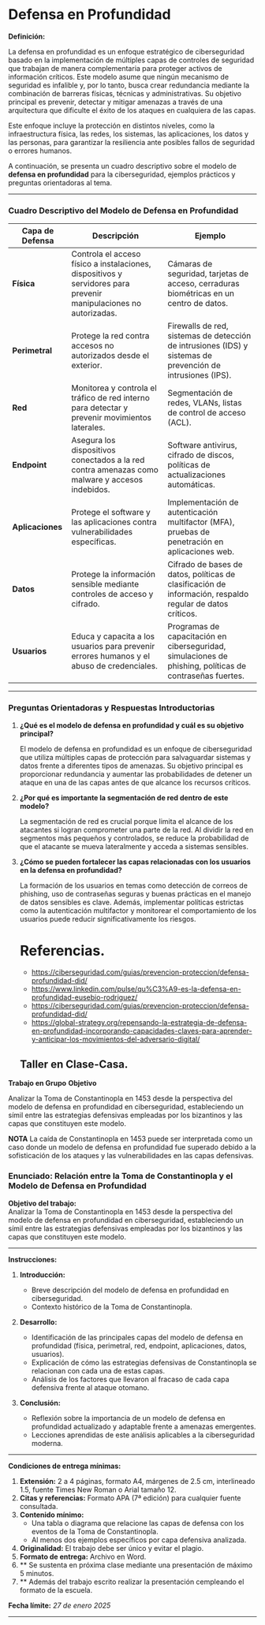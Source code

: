 # **Defensa en Profundidad**

**Definición:**

La defensa en profundidad es un enfoque estratégico de ciberseguridad basado en la implementación de múltiples capas de controles de seguridad que trabajan de manera complementaria para proteger activos de información críticos. Este modelo asume que ningún mecanismo de seguridad es infalible y, por lo tanto, busca crear redundancia mediante la combinación de barreras físicas, técnicas y administrativas. Su objetivo principal es prevenir, detectar y mitigar amenazas a través de una arquitectura que dificulte el éxito de los ataques en cualquiera de las capas.  

Este enfoque incluye la protección en distintos niveles, como la infraestructura física, las redes, los sistemas, las aplicaciones, los datos y las personas, para garantizar la resiliencia ante posibles fallos de seguridad o errores humanos. 

A continuación, se presenta un cuadro descriptivo sobre el modelo de **defensa en profundidad** para la ciberseguridad, ejemplos prácticos y preguntas orientadoras al tema.  

---

### **Cuadro Descriptivo del Modelo de Defensa en Profundidad**

| **Capa de Defensa**       | **Descripción**                                                                                                   | **Ejemplo**                                                                                                     |
|---------------------------|-------------------------------------------------------------------------------------------------------------------|-----------------------------------------------------------------------------------------------------------------|
| **Física**                | Controla el acceso físico a instalaciones, dispositivos y servidores para prevenir manipulaciones no autorizadas. | Cámaras de seguridad, tarjetas de acceso, cerraduras biométricas en un centro de datos.                       |
| **Perimetral**            | Protege la red contra accesos no autorizados desde el exterior.                                                   | Firewalls de red, sistemas de detección de intrusiones (IDS) y sistemas de prevención de intrusiones (IPS).    |
| **Red**                   | Monitorea y controla el tráfico de red interno para detectar y prevenir movimientos laterales.                    | Segmentación de redes, VLANs, listas de control de acceso (ACL).                                               |
| **Endpoint**              | Asegura los dispositivos conectados a la red contra amenazas como malware y accesos indebidos.                   | Software antivirus, cifrado de discos, políticas de actualizaciones automáticas.                               |
| **Aplicaciones**          | Protege el software y las aplicaciones contra vulnerabilidades específicas.                                      | Implementación de autenticación multifactor (MFA), pruebas de penetración en aplicaciones web.                 |
| **Datos**                 | Protege la información sensible mediante controles de acceso y cifrado.                                          | Cifrado de bases de datos, políticas de clasificación de información, respaldo regular de datos críticos.      |
| **Usuarios**              | Educa y capacita a los usuarios para prevenir errores humanos y el abuso de credenciales.                        | Programas de capacitación en ciberseguridad, simulaciones de phishing, políticas de contraseñas fuertes.       |

---

### **Preguntas Orientadoras y Respuestas Introductorias**

1. **¿Qué es el modelo de defensa en profundidad y cuál es su objetivo principal?**  
  
   El modelo de defensa en profundidad es un enfoque de ciberseguridad que utiliza múltiples capas de protección para salvaguardar sistemas y datos frente a diferentes tipos de amenazas. Su objetivo principal es proporcionar redundancia y aumentar las probabilidades de detener un ataque en una de las capas antes de que alcance los recursos críticos.  

2. **¿Por qué es importante la segmentación de red dentro de este modelo?**  
   
   La segmentación de red es crucial porque limita el alcance de los atacantes si logran comprometer una parte de la red. Al dividir la red en segmentos más pequeños y controlados, se reduce la probabilidad de que el atacante se mueva lateralmente y acceda a sistemas sensibles.  

3. **¿Cómo se pueden fortalecer las capas relacionadas con los usuarios en la defensa en profundidad?**  
    
   La formación de los usuarios en temas como detección de correos de phishing, uso de contraseñas seguras y buenas prácticas en el manejo de datos sensibles es clave. Además, implementar políticas estrictas como la autenticación multifactor y monitorear el comportamiento de los usuarios puede reducir significativamente los riesgos.

   # Referencias.

   - https://ciberseguridad.com/guias/prevencion-proteccion/defensa-profundidad-did/
   - https://www.linkedin.com/pulse/qu%C3%A9-es-la-defensa-en-profundidad-eusebio-rodriguez/
   - https://ciberseguridad.com/guias/prevencion-proteccion/defensa-profundidad-did/
   - https://global-strategy.org/repensando-la-estrategia-de-defensa-en-profundidad-incorporando-capacidades-claves-para-aprender-y-anticipar-los-movimientos-del-adversario-digital/


   ## Taller en Clase-Casa.
**Trabajo en Grupo**
**Objetivo**

Analizar la Toma de Constantinopla en 1453 desde la perspectiva del modelo de defensa en profundidad en ciberseguridad, estableciendo un símil entre las estrategias defensivas empleadas por los bizantinos y las capas que constituyen este modelo.

**NOTA**
La caída de Constantinopla en 1453 puede ser interpretada como un caso donde un modelo de defensa en profundidad fue superado debido a la sofisticación de los ataques y las vulnerabilidades en las capas defensivas. 

### **Enunciado: Relación entre la Toma de Constantinopla y el Modelo de Defensa en Profundidad**  

**Objetivo del trabajo:**  
Analizar la Toma de Constantinopla en 1453 desde la perspectiva del modelo de defensa en profundidad en ciberseguridad, estableciendo un símil entre las estrategias defensivas empleadas por los bizantinos y las capas que constituyen este modelo. 

---

**Instrucciones:**  

1. **Introducción:**  
   - Breve descripción del modelo de defensa en profundidad en ciberseguridad.  
   - Contexto histórico de la Toma de Constantinopla.  

2. **Desarrollo:**  
   - Identificación de las principales capas del modelo de defensa en profundidad (física, perimetral, red, endpoint, aplicaciones, datos, usuarios).  
   - Explicación de cómo las estrategias defensivas de Constantinopla se relacionan con cada una de estas capas.  
   - Análisis de los factores que llevaron al fracaso de cada capa defensiva frente al ataque otomano.  

3. **Conclusión:**  
   - Reflexión sobre la importancia de un modelo de defensa en profundidad actualizado y adaptable frente a amenazas emergentes.  
   - Lecciones aprendidas de este análisis aplicables a la ciberseguridad moderna.  

---

**Condiciones de entrega mínimas:**  
1. **Extensión:** 2 a 4 páginas, formato A4, márgenes de 2.5 cm, interlineado 1.5, fuente Times New Roman o Arial tamaño 12.  
2. **Citas y referencias:** Formato APA (7ª edición) para cualquier fuente consultada.  
3. **Contenido mínimo:**  
   - Una tabla o diagrama que relacione las capas de defensa con los eventos de la Toma de Constantinopla.  
   - Al menos dos ejemplos específicos por capa defensiva analizada.  
4. **Originalidad:** El trabajo debe ser único y evitar el plagio.   
5. **Formato de entrega:** Archivo en Word.
6. ** Se sustenta en próxima clase mediante una presentación de máximo 5 minutos.
7. ** Además del trabajo escrito realizar la presentación cempleando el formato de la escuela.

**Fecha límite:** *27 de enero 2025*  

---

